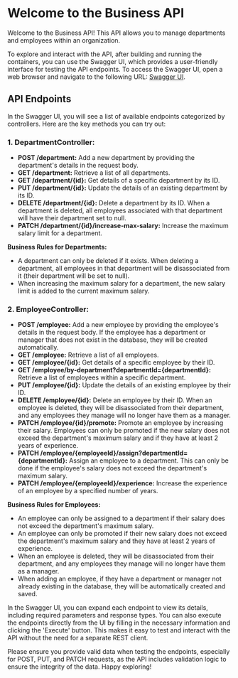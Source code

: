 # Welcome to the Business API

Welcome to the Business API! This API allows you to manage departments and employees within an organization.

To explore and interact with the API, after building and running the containers, you can use the Swagger UI, which provides a user-friendly interface for testing the API endpoints. To access the Swagger UI, open a web browser and navigate to the following URL: [Swagger UI](/swagger-ui/index.html#/).

## API Endpoints

In the Swagger UI, you will see a list of available endpoints categorized by controllers. Here are the key methods you can try out:

### 1. DepartmentController:

- **POST /department:** Add a new department by providing the department's details in the request body.
- **GET /department:** Retrieve a list of all departments.
- **GET /department/{id}:** Get details of a specific department by its ID.
- **PUT /department/{id}:** Update the details of an existing department by its ID.
- **DELETE /department/{id}:** Delete a department by its ID. When a department is deleted, all employees associated with that department will have their department set to null.
- **PATCH /department/{id}/increase-max-salary:** Increase the maximum salary limit for a department.

**Business Rules for Departments:**
- A department can only be deleted if it exists. When deleting a department, all employees in that department will be disassociated from it (their department will be set to null).
- When increasing the maximum salary for a department, the new salary limit is added to the current maximum salary.

### 2. EmployeeController:

- **POST /employee:** Add a new employee by providing the employee's details in the request body. If the employee has a department or manager that does not exist in the database, they will be created automatically.
- **GET /employee:** Retrieve a list of all employees.
- **GET /employee/{id}:** Get details of a specific employee by their ID.
- **GET /employee/by-department?departmentId={departmentId}:** Retrieve a list of employees within a specific department.
- **PUT /employee/{id}:** Update the details of an existing employee by their ID.
- **DELETE /employee/{id}:** Delete an employee by their ID. When an employee is deleted, they will be disassociated from their department, and any employees they manage will no longer have them as a manager.
- **PATCH /employee/{id}/promote:** Promote an employee by increasing their salary. Employees can only be promoted if the new salary does not exceed the department's maximum salary and if they have at least 2 years of experience.
- **PATCH /employee/{employeeId}/assign?departmentId={departmentId}:** Assign an employee to a department. This can only be done if the employee's salary does not exceed the department's maximum salary.
- **PATCH /employee/{employeeId}/experience:** Increase the experience of an employee by a specified number of years.

**Business Rules for Employees:**
- An employee can only be assigned to a department if their salary does not exceed the department's maximum salary.
- An employee can only be promoted if their new salary does not exceed the department's maximum salary and they have at least 2 years of experience.
- When an employee is deleted, they will be disassociated from their department, and any employees they manage will no longer have them as a manager.
- When adding an employee, if they have a department or manager not already existing in the database, they will be automatically created and saved.

In the Swagger UI, you can expand each endpoint to view its details, including required parameters and response types. You can also execute the endpoints directly from the UI by filling in the necessary information and clicking the 'Execute' button. This makes it easy to test and interact with the API without the need for a separate REST client.

Please ensure you provide valid data when testing the endpoints, especially for POST, PUT, and PATCH requests, as the API includes validation logic to ensure the integrity of the data. Happy exploring!
